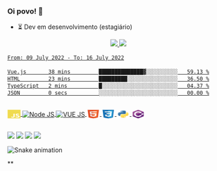 ### Oi povo! 👋

- ⏳ Dev em desenvolvimento (estagiário)
<!---
- 🔭 I’m currently working on ...
- 🌱 I’m currently learning ...
- 👯 I’m looking to collaborate on ...
- 🤔 I’m looking for help with ...
- 💬 Ask me about ...
- 📫 How to reach me: ...
- 😄 Pronouns: ...
- ⚡ Fun fact: ...
--->

<div align="center">
  <a target="_blank" rel="noopener noreferrer" href="https://www.linkedin.com/in/viniciusslima/">
  <img height="180em" src="https://github-readme-stats.vercel.app/api?username=vinislima&show_icons=true&theme=dracula&include_all_commits=true&count_private=true"/>
  <img height="180em" src="https://github-readme-stats.vercel.app/api/top-langs/?username=vinislima&layout=compact&langs_count=7&theme=dracula"/>
</div>
<div height="360em">
<!--START_SECTION:waka-->

```text
From: 09 July 2022 - To: 16 July 2022

Vue.js       38 mins         ██████████████▓░░░░░░░░░░   59.13 %
HTML         23 mins         █████████░░░░░░░░░░░░░░░░   36.50 %
TypeScript   2 mins          █░░░░░░░░░░░░░░░░░░░░░░░░   04.37 %
JSON         0 secs          ░░░░░░░░░░░░░░░░░░░░░░░░░   00.00 %
```

<!--END_SECTION:waka-->
</div>
  <div style="display: inline_block"><br>
  <img align="center" alt="Java Script" height="20" width="30" src="https://raw.githubusercontent.com/devicons/devicon/master/icons/javascript/javascript-plain.svg">
  <img align="center" alt="Node JS" height="20" width="30" src="https://cdn.jsdelivr.net/gh/devicons/devicon/icons/nodejs/nodejs-original.svg" />
  <img align="center" alt="VUE JS" height="20" width="30" img src="https://cdn.jsdelivr.net/gh/devicons/devicon/icons/vuejs/vuejs-original.svg" />
  <img align="center" alt="HTML 5" height="20" width="30" src="https://raw.githubusercontent.com/devicons/devicon/master/icons/html5/html5-original.svg">
  <img align="center" alt="CSS" height="20" width="30" src="https://raw.githubusercontent.com/devicons/devicon/master/icons/css3/css3-original.svg">
  <img align="center" alt="Python" height="20" width="30" src="https://raw.githubusercontent.com/devicons/devicon/master/icons/python/python-original.svg">
  <img align="center" alt="C#" height="20" width="30" src="https://raw.githubusercontent.com/devicons/devicon/master/icons/csharp/csharp-original.svg">
  
  ##
 
<div> 
  <a href="https://instagram.com/vinislima" target="_blank"><img src="https://img.shields.io/badge/-Instagram-%23E4405F?style=for-the-badge&logo=instagram&logoColor=white" target="_blank"></a>
 	<a href="https://www.twitch.tv/vinislima" target="_blank"><img src="https://img.shields.io/badge/Twitch-9146FF?style=for-the-badge&logo=twitch&logoColor=white" target="_blank"></a>
  <a href = "mailto:vinislima@gmail.com"><img src="https://img.shields.io/badge/-Gmail-%23333?style=for-the-badge&logo=gmail&logoColor=white" target="_blank"></a>
  <a href="https://www.linkedin.com/in/viniciusslima/" target="_blank"><img src="https://img.shields.io/badge/-LinkedIn-%230077B5?style=for-the-badge&logo=linkedin&logoColor=white" target="_blank"></a> 
 
  ![Snake animation](https://github.com/vinislima/vinislima/blob/output/github-contribution-grid-snake.svg)
 
</div>**
